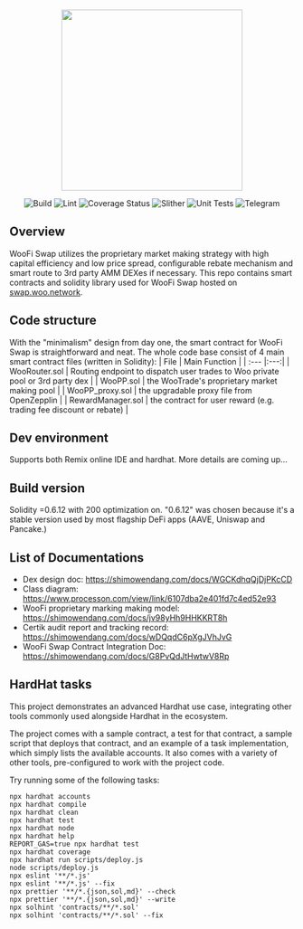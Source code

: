 <br>
<p align="center"><img src="http://woofi.iamkun.com/_nuxt/img/8993400.png" width="320" /></p>

<div align="center">
  <a href="https://github.com/woonetwork/woofi_swap_smart_contracts/actions/workflows/build.yml" style="text-decoration:none;">
    <img src="https://github.com/woonetwork/woofi_swap_smart_contracts/actions/workflows/build.yml/badge.svg" alt='Build' />
  </a>
  <a href='https://github.com/woonetwork/woofi_swap_smart_contracts/actions/workflows/lint.yml' style="text-decoration:none;">
    <img src='https://github.com/woonetwork/woofi_swap_smart_contracts/actions/workflows/lint.yml/badge.svg' alt='Lint' />
  </a>
  <a href='https://coveralls.io/github/dydxprotocol/solo' style="text-decoration:none;">
    <img src='https://coveralls.io/repos/github/dydxprotocol/solo/badge.svg?t=toKMwT' alt='Coverage Status' />
  </a>
  <a href='https://github.com/woonetwork/woofi_swap_smart_contracts/actions/workflows/slither.yml' style="text-decoration:none;">
    <img src='https://github.com/woonetwork/woofi_swap_smart_contracts/actions/workflows/slither.yml/badge.svg' alt='Slither' />
  </a>
  <a href='https://github.com/woonetwork/woofi_swap_smart_contracts/actions/workflows/unit_tests.yml' style="text-decoration:none;">
    <img src='https://github.com/woonetwork/woofi_swap_smart_contracts/actions/workflows/unit_tests.yml/badge.svg' alt='Unit Tests' />
  </a>
  <a href='https://t.me/woonetwork' style="text-decoration:none;">
    <img src='https://img.shields.io/badge/Chat-telegram-9cf.svg?longCache=true' alt='Telegram' />
  </a>
</div>

>

## Overview

WooFi Swap utilizes the proprietary market making strategy with high capital efficiency and low price spread, configurable rebate mechanism and smart route to 3rd party AMM DEXes if necessary. This repo contains smart contracts and solidity library used for WooFi Swap hosted on [swap.woo.network](https://swap.woo.network).

## Code structure

With the "minimalism" design from day one, the smart contract for WooFi Swap is straightforward and neat. The whole code base consist of 4 main smart contract files (written in Solidity):
| File | Main Function |
| :--- |:---:|
| WooRouter.sol | Routing endpoint to dispatch user trades to Woo private pool or 3rd party dex |
| WooPP.sol | the WooTrade's proprietary market making pool |
| WooPP_proxy.sol | the upgradable proxy file from OpenZepplin |
| RewardManager.sol | the contract for user reward (e.g. trading fee discount or rebate) |

## Dev environment

Supports both Remix online IDE and hardhat. More details are coming up...

## Build version

Solidity =0.6.12 with 200 optimization on. "0.6.12" was chosen because it's a stable version used by most flagship DeFi apps (AAVE, Uniswap and Pancake.)

## List of Documentations

- Dex design doc: https://shimowendang.com/docs/WGCKdhqQjDjPKcCD
- Class diagram: https://www.processon.com/view/link/6107dba2e401fd7c4ed52e93
- WooFi proprietary marking making model: https://shimowendang.com/docs/jv98yHh9HHKKRT8h
- Certik audit report and tracking record: https://shimowendang.com/docs/wDQqdC6pXgJVhJvG
- WooFi Swap Contract Integration Doc: https://shimowendang.com/docs/G8PvQdJtHwtwV8Rp

## HardHat tasks

This project demonstrates an advanced Hardhat use case, integrating other tools commonly used alongside Hardhat in the ecosystem.

The project comes with a sample contract, a test for that contract, a sample script that deploys that contract, and an example of a task implementation, which simply lists the available accounts. It also comes with a variety of other tools, pre-configured to work with the project code.

Try running some of the following tasks:

```shell
npx hardhat accounts
npx hardhat compile
npx hardhat clean
npx hardhat test
npx hardhat node
npx hardhat help
REPORT_GAS=true npx hardhat test
npx hardhat coverage
npx hardhat run scripts/deploy.js
node scripts/deploy.js
npx eslint '**/*.js'
npx eslint '**/*.js' --fix
npx prettier '**/*.{json,sol,md}' --check
npx prettier '**/*.{json,sol,md}' --write
npx solhint 'contracts/**/*.sol'
npx solhint 'contracts/**/*.sol' --fix
```
